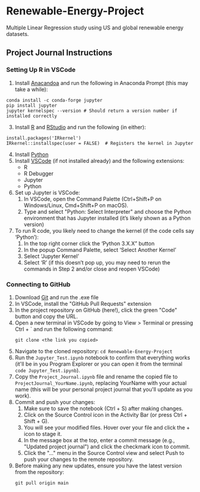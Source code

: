 # Renewable-Energy-Project
Multiple Linear Regression study using US and global renewable energy datasets.  

## Project Journal Instructions
### Setting Up R in VSCode
1. Install [Anacandoa](https://docs.anaconda.com/anaconda/install/windows/) and run the following in Anaconda Prompt (this may take a while):
  ```
  conda install -c conda-forge jupyter
  pip install jupyter
  jupyter kernelspec --version # Should return a version number if installed correctly
  ```
3. Install [R](https://www.r-project.org/) and [RStudio](https://posit.co/download/rstudio-desktop/) and run the following (in either):
  ```
  install.packages('IRkernel')
  IRkernel::installspec(user = FALSE)  # Registers the kernel in Jupyter
  ```
4. Install [Python](https://www.python.org/downloads/)
5. Install [VSCode](https://code.visualstudio.com/download) (if not installed already) and the following extensions:
   * R
   * R Debugger
   * Jupyter
   * Python
7. Set up Jupyter is VSCode:
   1. In VSCode, open the Command Palette (Ctrl+Shift+P on Windows/Linux, Cmd+Shift+P on macOS).
   2. Type and select "Python: Select Interpreter" and choose the Python environment that has Jupyter installed (it’s likely shown as a Python version)
9. To run R code, you likely need to change the kernel (if the code cells say ‘Python’):
    1. In the top right corner click the ‘Python 3.X.X” button
    2. In the popup Command Palette, select ‘Select Another Kernel’
    3. Select ‘Jupyter Kernel’
    4. Select ‘R’ (if this doesn’t pop up, you may need to rerun the commands in Step 2 and/or close and reopen VSCode)
  
### Connecting to GitHub
1. Download [Git](https://git-scm.com/downloads) and run the .exe file
2. In VSCode, install the "GitHub Pull Requests" extension
3. In the project repository on GitHub (here!), click the green "Code" button and copy the URL.
4. Open a new terminal in VSCode by going to View > Terminal or pressing Ctrl + ` and run the following command:
   ```
   git clone <the link you copied>
   ```
5. Navigate to the cloned repository: ```cd Renewable-Energy-Project```
6. Run the ```Jupyter_Test.ipynb``` notebook to confirm that everything works (it'll be in you Program Explorer or you can open it from the terminal ```code Jupyter_Test.ipynb```).
7. Copy the ```Project_Journal.ipynb``` file and rename the copied file to ```ProjectJournal_YourName.ipynb```, replacing YourName with your actual name (this will be your personal project journal that you'll update as you work).
8. Commit and push your changes:
   1. Make sure to save the notebook (Ctrl + S) after making changes.
   2. Click on the Source Control icon in the Activity Bar (or press Ctrl + Shift + G).
   3. You will see your modified files. Hover over your file and click the + icon to stage it.
   4. In the message box at the top, enter a commit message (e.g., "Updated project journal") and click the checkmark icon to commit.
   5. Click the "..." menu in the Source Control view and select Push to push your changes to the remote repository.
9. Before making any new updates, ensure you have the latest version from the repository:
    ```
    git pull origin main
    ```
